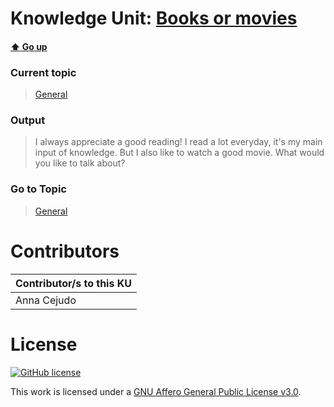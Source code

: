 # Knowledge Unit: [Books or movies](../../knowledge_units/general/books-or-movies.md)

#### [:arrow_up: Go up](../../topics/general.md)
### Current topic
> [General](../../topics/general.md)
### Output
> I always appreciate a good reading! I read a lot everyday, it&#039;s my main input of knowledge. But I also like to watch a good movie. What would you like to talk about?
### Go to Topic
> [General](../../topics/general.md)


# Contributors

| Contributor/s to this KU |
| - | 
| Anna Cejudo |

# License
[![GitHub license](https://img.shields.io/github/license/inbrainz/cerebro)](https://github.com/inbrainz/cerebro/blob/master/LICENSE)

This work is licensed under a [GNU Affero General Public License v3.0](https://www.gnu.org/licenses/agpl-3.0.txt).